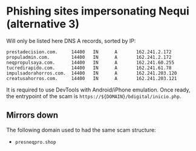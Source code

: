 # Phishing sites impersonating Nequi (alternative 3)

Will only be listed here DNS A records, sorted by IP:

```
prestadecision.com.     14400   IN      A       162.241.2.172
propuladmin.com.        14400   IN      A       162.241.2.172
neqpropulsaya.com.      14400   IN      A       162.241.60.255
tucredirapido.com.      14400   IN      A       162.241.61.78
impulsadorahorros.com.  14400   IN      A       162.241.203.120
creatusahorros.com.     14400   IN      A       162.241.203.121
```

It is required to use DevTools with Android/iPhone emulation. Once ready, the entrypoint of the scam is `https://${DOMAIN}/bdigital/inicio.php`.


## Mirrors down

The following domain used to had the same scam structure:

- `presneqpro.shop`
